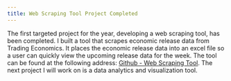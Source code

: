 ```yaml
---
title: Web Scraping Tool Project Completed
---
```

The first targeted project for the year, developing a web scraping tool, has been completed. I built a tool that scrapes economic release data from Trading Economics. It places the economic release data into an excel file so a user can quickly view the upcoming release data for the week. The tool can be found at the following address: [Github - Web Scraping Tool](https://github.com/CodingEqualsFreedom/Scraper-EcoReleases). The next project I will work on is a data analytics and visualization tool. 
